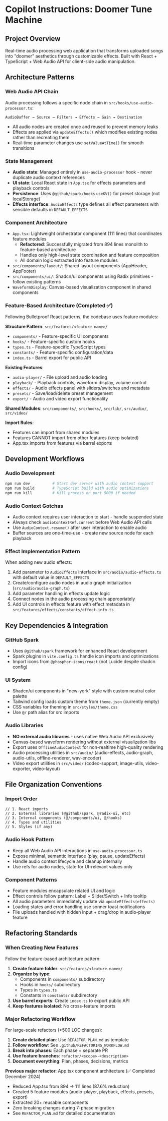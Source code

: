 # Copilot Instructions: Doomer Tune Machine

## Project Overview
Real-time audio processing web application that transforms uploaded songs into "doomer" aesthetics through customizable effects. Built with React + TypeScript + Web Audio API for client-side audio manipulation.

## Architecture Patterns

### Web Audio API Chain
Audio processing follows a specific node chain in `src/hooks/use-audio-processor.ts`:
```
AudioBuffer → Source → Filters → Effects → Gain → Destination
```
- All audio nodes are created once and reused to prevent memory leaks
- Effects are applied via `updateEffects()` which modifies existing nodes rather than recreating them
- Real-time parameter changes use `setValueAtTime()` for smooth transitions

### State Management
- **Audio state**: Managed entirely in `use-audio-processor` hook - never duplicate audio context references
- **UI state**: Local React state in `App.tsx` for effects parameters and playback controls  
- **Persistence**: Uses `@github/spark/hooks` `useKV()` for preset storage (not localStorage)
- **Effects interface**: `AudioEffects` type defines all effect parameters with sensible defaults in `DEFAULT_EFFECTS`

### Component Architecture
- `App.tsx`: Lightweight orchestrator component (111 lines) that coordinates feature modules
  - **Refactored**: Successfully migrated from 894 lines monolith to feature-based architecture
  - Handles only high-level state coordination and feature composition
  - All domain logic extracted into feature modules
- `src/components/layout/`: Shared layout components (AppHeader, AppFooter)
- `src/components/ui/`: Shadcn/ui components using Radix primitives - follow existing patterns
- `WaveformDisplay`: Canvas-based visualization component in shared components

### Feature-Based Architecture (Completed ✅)
Following Bulletproof React patterns, the codebase uses feature modules:

**Structure Pattern**: `src/features/<feature-name>/`
- `components/` - Feature-specific UI components
- `hooks/` - Feature-specific custom hooks
- `types.ts` - Feature-specific TypeScript types
- `constants/` - Feature-specific configuration/data
- `index.ts` - Barrel export for public API

**Existing Features**:
- `audio-player/` - File upload and audio loading
- `playback/` - Playback controls, waveform display, volume control
- `effects/` - Audio effects panel with sliders/switches and metadata
- `presets/` - Save/load/delete preset management
- `export/` - Audio and video export functionality

**Shared Modules**: `src/components/`, `src/hooks/`, `src/lib/`, `src/audio/`, `src/video/`

**Import Rules**: 
- Features can import from shared modules
- Features CANNOT import from other features (keep isolated)
- App.tsx imports from features via barrel exports

## Development Workflows

### Audio Development
```bash
npm run dev          # Start dev server with audio context support
npm run build        # TypeScript build with audio optimizations
npm run kill         # Kill process on port 5000 if needed
```

### Audio Context Gotchas
- Audio context requires user interaction to start - handle suspended state
- Always check `audioContextRef.current` before Web Audio API calls
- Use `AudioContext.resume()` after user interaction to enable audio
- Buffer sources are one-time-use - create new source node for each playback

### Effect Implementation Pattern
When adding new audio effects:
1. Add parameter to `AudioEffects` interface in `src/audio/audio-effects.ts` with default value in `DEFAULT_EFFECTS`
2. Create/configure audio nodes in audio graph initialization (`src/audio/audio-graph.ts`)
3. Add parameter handling in effects update logic
4. Connect nodes in the audio processing chain appropriately
5. Add UI controls in effects feature with effect metadata in `src/features/effects/constants/effect-info.ts`

## Key Dependencies & Integration

### GitHub Spark
- Uses `@github/spark` framework for enhanced React development
- Spark plugins in `vite.config.ts` handle icon imports and optimizations
- Import icons from `@phosphor-icons/react` (not Lucide despite shadcn config)

### UI System  
- Shadcn/ui components in "new-york" style with custom neutral color palette
- Tailwind config loads custom theme from `theme.json` (currently empty)
- CSS variables for theming in `src/styles/theme.css` 
- Use `@/` path alias for src imports

### Audio Libraries
- **NO external audio libraries** - uses native Web Audio API exclusively
- Canvas-based waveform rendering without external visualization libs
- Export uses `OfflineAudioContext` for non-realtime high-quality rendering
- Audio processing utilities in `src/audio/` (audio-effects, audio-graph, audio-utils, offline-renderer, wav-encoder)
- Video export utilities in `src/video/` (codec-support, image-utils, video-exporter, video-layout)

## File Organization Conventions

### Import Order
```tsx
// 1. React imports
// 2. External libraries (@github/spark, @radix-ui, etc)  
// 3. Internal components (@/components/ui, @/hooks)
// 4. Types and utilities
// 5. Styles (if any)
```

### Audio Hook Pattern
- Keep all Web Audio API interactions in `use-audio-processor.ts`
- Expose minimal, semantic interface (play, pause, updateEffects)
- Handle audio context lifecycle and cleanup internally
- Use refs for audio nodes, state for UI-relevant values only

### Component Patterns
- Feature modules encapsulate related UI and logic
- Effect controls follow pattern: Label + Slider/Switch + Info tooltip
- All audio parameters immediately update via `updateEffects(effects)`
- Loading states and error handling use sonner toast notifications
- File uploads handled with hidden input + drag/drop in audio-player feature

## Refactoring Standards

### When Creating New Features
Follow the feature-based architecture pattern:

1. **Create feature folder**: `src/features/<feature-name>/`
2. **Organize by type**:
   - Components in `components/` subdirectory
   - Hooks in `hooks/` subdirectory  
   - Types in `types.ts`
   - Constants in `constants/` subdirectory
3. **Use barrel exports**: Create `index.ts` to export public API
4. **Keep features isolated**: No cross-feature imports

### Major Refactoring Workflow
For large-scale refactors (>500 LOC changes):

1. **Create detailed plan**: Use `REFACTOR_PLAN.md` as template
2. **Follow workflow**: See `.github/REFACTORING_WORKFLOW.md`
3. **Break into phases**: Each phase = separate PR
4. **Use feature branches**: `refactor/<scope>-<description>`
5. **Document everything**: Plan, phases, decisions, metrics

**Previous major refactor**: App.tsx component architecture (✅ Completed December 2024)
- Reduced App.tsx from 894 → 111 lines (87.6% reduction)
- Created 5 feature modules (audio-player, playback, effects, presets, export)
- Extracted 20+ reusable components
- Zero breaking changes during 7-phase migration
- See `REFACTOR_PLAN.md` for detailed documentation